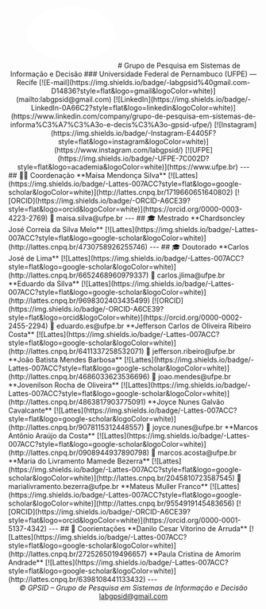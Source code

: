 <div align="center"> <img src="gpsid.png" alt="Logo GPSID" width="180" style="border-radius: 50%; margin-bottom: 15px;"/> # Grupo de Pesquisa em Sistemas de Informação e Decisão ### Universidade Federal de Pernambuco (UFPE) — Recife [![E-mail](https://img.shields.io/badge/-labgpsid%40gmail.com-D14836?style=flat&logo=gmail&logoColor=white)](mailto:labgpsid@gmail.com) [![LinkedIn](https://img.shields.io/badge/-LinkedIn-0A66C2?style=flat&logo=linkedin&logoColor=white)](https://www.linkedin.com/company/grupo-de-pesquisa-em-sistemas-de-informa%C3%A7%C3%A3o-e-decis%C3%A3o-gpsid-ufpe/) [![Instagram](https://img.shields.io/badge/-Instagram-E4405F?style=flat&logo=instagram&logoColor=white)](https://www.instagram.com/labgpsid/) [![UFPE](https://img.shields.io/badge/-UFPE-7C002D?style=flat&logo=academia&logoColor=white)](https://www.ufpe.br) --- </div> ## 👩‍🏫 Coordenação **Maísa Mendonça Silva** [![Lattes](https://img.shields.io/badge/-Lattes-007ACC?style=flat&logo=google-scholar&logoColor=white)](http://lattes.cnpq.br/1719660651640802) [![ORCID](https://img.shields.io/badge/-ORCID-A6CE39?style=flat&logo=orcid&logoColor=white)](https://orcid.org/0000-0003-4223-2769) 📧 maisa.silva@ufpe.br --- ## 🎓 Mestrado **Chardsoncley José Correia da Silva Melo** [![Lattes](https://img.shields.io/badge/-Lattes-007ACC?style=flat&logo=google-scholar&logoColor=white)](http://lattes.cnpq.br/4730758926255746) --- ## 🎓 Doutorado **Carlos José de Lima** [![Lattes](https://img.shields.io/badge/-Lattes-007ACC?style=flat&logo=google-scholar&logoColor=white)](http://lattes.cnpq.br/6652468960979337) 📧 carlos.jlima@ufpe.br **Eduardo da Silva** [![Lattes](https://img.shields.io/badge/-Lattes-007ACC?style=flat&logo=google-scholar&logoColor=white)](http://lattes.cnpq.br/9698302403435499) [![ORCID](https://img.shields.io/badge/-ORCID-A6CE39?style=flat&logo=orcid&logoColor=white)](https://orcid.org/0000-0002-2455-2294) 📧 eduardo.es@ufpe.br **Jefferson Carlos de Oliveira Ribeiro Costa** [![Lattes](https://img.shields.io/badge/-Lattes-007ACC?style=flat&logo=google-scholar&logoColor=white)](http://lattes.cnpq.br/6411337258532071) 📧 jefferson.ribeiro@ufpe.br **João Batista Mendes Barbosa** [![Lattes](https://img.shields.io/badge/-Lattes-007ACC?style=flat&logo=google-scholar&logoColor=white)](http://lattes.cnpq.br/4686033623536696) 📧 joao.mendes@ufpe.br **Jovenilson Rocha de Oliveira** [![Lattes](https://img.shields.io/badge/-Lattes-007ACC?style=flat&logo=google-scholar&logoColor=white)](http://lattes.cnpq.br/4863817903775091) **Joyce Nunes Galvão Cavalcante** [![Lattes](https://img.shields.io/badge/-Lattes-007ACC?style=flat&logo=google-scholar&logoColor=white)](http://lattes.cnpq.br/9078115312448557) 📧 joyce.nunes@ufpe.br **Marcos Antônio Araújo da Costa** [![Lattes](https://img.shields.io/badge/-Lattes-007ACC?style=flat&logo=google-scholar&logoColor=white)](http://lattes.cnpq.br/0908944937890798) 📧 marcos.acosta@ufpe.br **Maria do Livramento Mamede Bezerra** [![Lattes](https://img.shields.io/badge/-Lattes-007ACC?style=flat&logo=google-scholar&logoColor=white)](http://lattes.cnpq.br/2045810723587545) 📧 marialivramento.bezerra@ufpe.br **Mateus Muller Franco** [![Lattes](https://img.shields.io/badge/-Lattes-007ACC?style=flat&logo=google-scholar&logoColor=white)](http://lattes.cnpq.br/9554919145483656) [![ORCID](https://img.shields.io/badge/-ORCID-A6CE39?style=flat&logo=orcid&logoColor=white)](https://orcid.org/0000-0001-5137-4342) --- ## 🤝 Coorientações **Danilo Cesar Vitorino de Arruda** [![Lattes](https://img.shields.io/badge/-Lattes-007ACC?style=flat&logo=google-scholar&logoColor=white)](http://lattes.cnpq.br/2725265019496657) **Paula Cristina de Amorim Andrade** [![Lattes](https://img.shields.io/badge/-Lattes-007ACC?style=flat&logo=google-scholar&logoColor=white)](http://lattes.cnpq.br/6398108441133432) --- <div align="center"> <i>© GPSID – Grupo de Pesquisa em Sistemas de Informação e Decisão</i><br> <a href="mailto:labgpsid@gmail.com">labgpsid@gmail.com</a> </div>
